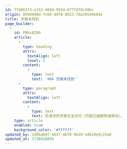```yaml
---
id: 7fd662f3-e152-404d-955d-6f77df8c50bc
origin: 059d4d8d-fc60-49f8-8823-7da10549e84e
title: 页面未找到
page_builder:
  -
    id: PMhz8Z80
    article:
      -
        type: heading
        attrs:
          textAlign: left
          level: 1
        content:
          -
            type: text
            text: '404 页面未找到'
      -
        type: paragraph
        attrs:
          textAlign: left
        content:
          -
            type: text
            text: 您请求的页面无法访问（可能已被删除或移动）。
    type: article
    enabled: true
    background_color: '#ffffff'
updated_by: 1406a60f-461f-4b70-9b39-ed819e9c25a0
updated_at: 1738418856
---
```

